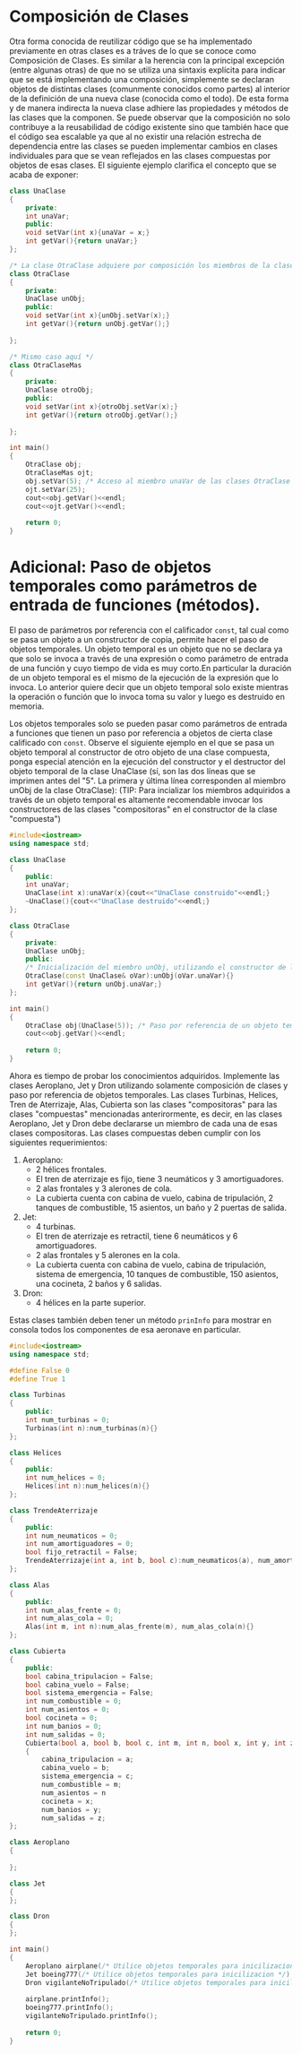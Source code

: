 # Composición de Clases

Otra forma conocida de reutilizar código que se ha implementado previamente en otras clases es a tráves de lo que se conoce como Composición de Clases. Es similar a la herencia con la principal excepción (entre algunas otras) de que no se utiliza una sintaxis explícita para indicar que se está implementando una composición, simplemente se declaran objetos de distintas clases (comunmente conocidos como partes) al interior de la definición de una nueva clase (conocida como el todo). De esta forma y de manera indirecta la nueva clase adhiere las propiedades y métodos de las clases que la componen. Se puede observar que la composición no solo contribuye a la reusabilidad de código existente sino que también hace que el código sea escalable ya que al no existir una relación estrecha de dependencia entre las clases se pueden implementar cambios en clases individuales para que se vean reflejados en las clases compuestas por objetos de esas clases. El siguiente ejemplo clarifica el concepto que se acaba de exponer:

```cpp
class UnaClase
{
    private:
    int unaVar;
    public:
    void setVar(int x){unaVar = x;}
    int getVar(){return unaVar;}
};

/* La clase OtraClase adquiere por composición los miembros de la clase UnaClase */
class OtraClase
{
    private:
    UnaClase unObj; 
    public:
    void setVar(int x){unObj.setVar(x);}
    int getVar(){return unObj.getVar();}
    
};

/* Mismo caso aquí */
class OtraClaseMas
{
    private:
    UnaClase otroObj;
    public:
    void setVar(int x){otroObj.setVar(x);}
    int getVar(){return otroObj.getVar();}
    
};

int main()
{
    OtraClase obj;
    OtraClaseMas ojt;
    obj.setVar(5); /* Acceso al miembro unaVar de las clases OtraClase y OtraClaseMas */
    ojt.setVar(25);
    cout<<obj.getVar()<<endl;
    cout<<ojt.getVar()<<endl;
    
    return 0;
}
```
# Adicional: Paso de objetos temporales como parámetros de entrada de funciones (métodos).

El paso de parámetros por referencia con el calificador `const`, tal cual como se pasa un objeto a un constructor de copia, permite hacer el paso de objetos temporales. Un objeto temporal es un objeto que no se declara ya que solo se invoca a través de una expresión o como parámetro de entrada de una función y cuyo tiempo de vida es muy corto.En particular la duración de un objeto temporal es el mismo de la ejecución de la expresión que lo invoca. Lo anterior quiere decir que un objeto temporal solo existe mientras la operación o función que lo invoca toma su valor y luego es destruido en memoria.

Los objetos temporales solo se pueden pasar como parámetros de entrada a funciones que tienen un paso por referencia a objetos de cierta clase calificado con `const`. Observe el siguiente ejemplo en el que se pasa un objeto temporal al constructor de otro objeto de una clase compuesta, ponga especial atención en la ejecución del constructor y el destructor del objeto temporal de la clase UnaClase (sí, son las dos líneas que se imprimen antes del "5". La primera y última línea corresponden al miembro unObj de la clase OtraClase): (TIP: Para incializar los miembros adquiridos a través de un objeto temporal es altamente recomendable invocar los constructores de las clases "compositoras" en el constructor de la clase "compuesta")

```C++ runnable
#include<iostream>
using namespace std;

class UnaClase
{
    public:
    int unaVar;
    UnaClase(int x):unaVar(x){cout<<"UnaClase construido"<<endl;}
    ~UnaClase(){cout<<"UnaClase destruido"<<endl;}
};

class OtraClase
{
    private:
    UnaClase unObj;
    public:
    /* Inicialización del miembro unObj, utilizando el constructor de la clase UnaClase */
    OtraClase(const UnaClase& oVar):unObj(oVar.unaVar){} 
    int getVar(){return unObj.unaVar;}
};

int main()
{
    OtraClase obj(UnaClase(5)); /* Paso por referencia de un objeto temporal de la clase UnaClase */
    cout<<obj.getVar()<<endl;
    
    return 0;
}
```

Ahora es tiempo de probar los conocimientos adquiridos. Implemente las clases Aeroplano, Jet y Dron utilizando solamente composición de clases y paso por referencia de objetos temporales. Las clases Turbinas, Helices, Tren de Aterrizaje, Alas, Cubierta son las clases "compositoras" para las clases "compuestas" mencionadas anterirormente, es decir, en las clases Aeroplano, Jet y Dron debe declararse un miembro de cada una de esas clases compositoras. Las clases compuestas deben cumplir con los siguientes requerimientos:
<ol>
<li>Aeroplano:
<ul>
<li>
2 hélices frontales.
</li>
<li>
El tren de aterrizaje es fijo, tiene 3 neumáticos y 3 amortiguadores.
</li>
<li>
2 alas frontales y 3 alerones de cola.
</li>
<li>
La cubierta cuenta con cabina de vuelo, cabina de tripulación, 2 tanques de combustible, 15 asientos, un baño y 2 puertas de salida.
</li>
</ul>
</li>
<li>Jet:
<ul>
<li>
4 turbinas.
</li>
<li>
El tren de aterrizaje es retractil, tiene 6 neumáticos y 6 amortiguadores.
</li>
<li>
2 alas frontales y 5 alerones en la cola.
</li>
<li>
La cubierta cuenta con cabina de vuelo, cabina de tripulación, sistema de emergencia, 10 tanques de combustible, 150 asientos, una cocineta, 2 baños y 6 salidas.
</li>
</ul>
</li>
<li>Dron:
<ul>
<li>
4 hélices en la parte superior.
</li>
</ul>
</li>
</ol>

Estas clases también deben tener un método `prinInfo` para mostrar en consola todos los componentes de esa aeronave en particular.

```C++ runnable
#include<iostream>
using namespace std;

#define False 0
#define True 1

class Turbinas
{
    public:
    int num_turbinas = 0;
    Turbinas(int n):num_turbinas(n){}
};

class Helices
{
    public:
    int num_helices = 0;
    Helices(int n):num_helices(n){}
};

class TrendeAterrizaje
{
    public:
    int num_neumaticos = 0;
    int num_amortiguadores = 0;
    bool fijo_retractil = False;
    TrendeAterrizaje(int a, int b, bool c):num_neumaticos(a), num_amortiguadores(b), fijo_retractil(c){}
};

class Alas
{
    public:
    int num_alas_frente = 0;
    int num_alas_cola = 0;
    Alas(int m, int n):num_alas_frente(m), num_alas_cola(n){}
};

class Cubierta
{
    public:
    bool cabina_tripulacion = False;
    bool cabina_vuelo = False;
    bool sistema_emergencia = False;
    int num_combustible = 0;
    int num_asientos = 0;
    bool cocineta = 0;
    int num_banios = 0;
    int num_salidas = 0;
    Cubierta(bool a, bool b, bool c, int m, int n, bool x, int y, int z)
    {
        cabina_tripulacion = a;
        cabina_vuelo = b;
        sistema_emergencia = c;
        num_combustible = m;
        num_asientos = n
        cocineta = x;
        num_banios = y;
        num_salidas = z;
};

class Aeroplano
{
    
};

class Jet
{
};

class Dron
{
};

int main()
{
    Aeroplano airplane(/* Utilice objetos temporales para inicilizacion */);
    Jet boeing777(/* Utilice objetos temporales para inicilizacion */);
    Dron vigilanteNoTripulado(/* Utilice objetos temporales para inicilizacion */);
    
    airplane.printInfo();
    boeing777.printInfo();
    vigilanteNoTripulado.printInfo();
    
    return 0;
}
```
